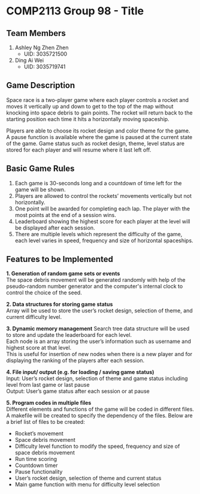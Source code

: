 # COMP2113 Group 98 - Title

## Team Members
1. Ashley Ng Zhen Zhen 
   - UID: 3035721500
2. Ding Ai Wei
   - UID: 3035719741
## Game Description 
Space race is a two-player game where each player controls a rocket and moves it vertically up and down to get to the top of the map without knocking into space debris to gain points. The rocket will return back to the starting position each time it hits a horizontally moving spaceship.

Players are able to choose its rocket design and color theme for the game. A pause function is available where the game is paused at the current state of the game. Game status such as rocket design, theme, level status are stored for each player and will resume where it last left off.

## Basic Game Rules 
1. Each game is 30-seconds long and a countdown of time left for the game will be shown.
2. Players are allowed to control the rockets’ movements vertically but not horizontally.
3. One point will be awarded for completing each lap. The player with the most points at the end of a session wins.
4. Leaderboard showing the highest score for each player at the level will be displayed after each session. 
5. There are multiple levels which represent the difficulty of the game, each level varies in speed, frequency and size of horizontal spaceships. 

## Features to be Implemented
**1. Generation of random game sets or events**  
The space debris movement will be generated randomly with help of the pseudo-random number generator and the computer's internal clock to control the choice of the seed. 

**2. Data structures for storing game status**  
Array will be used to store the user’s rocket design, selection of theme, and current difficulty level. 

**3. Dynamic memory management**
Search tree data structure will be used to store and update the leaderboard for each level.   
Each node is an array storing the user’s information such as username and highest score at that level.   
This is useful for insertion of new nodes when there is a new player and for displaying the ranking of the players after each session.   

**4. File input/ output (e.g. for loading / saving game status)**  
Input: User’s rocket design, selection of theme and game status including level from last game or last pause  
Output: User’s game status after each session or at pause

**5. Program codes in multiple files**  
Different elements and functions of the game will be coded in different files.   
A makefile will be created to specify the dependency of the files. 
Below are a brief list of files to be created:
   - Rocket’s movement 
   - Space debris movement 
   - Difficulty level function to modify the speed, frequency and size of space debris movement
   - Run time scoring 
   - Countdown timer 
   - Pause functionality
   - User’s rocket design, selection of theme and current status
   - Main game function with menu for difficulty level selection

